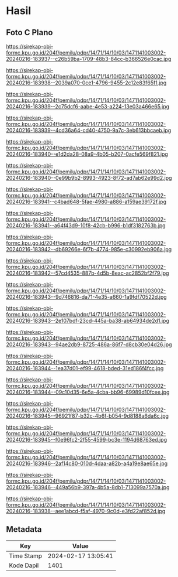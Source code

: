 # Hasil

## Foto C Plano

https://sirekap-obj-formc.kpu.go.id/204f/pemilu/pdpr/14/71/14/10/03/1471141003002-20240216-183937--c26b59ba-1709-48b3-84cc-b366526e0cac.jpg

https://sirekap-obj-formc.kpu.go.id/204f/pemilu/pdpr/14/71/14/10/03/1471141003002-20240216-183938--2039a070-0ce1-4796-9455-2c12e83f65f1.jpg

https://sirekap-obj-formc.kpu.go.id/204f/pemilu/pdpr/14/71/14/10/03/1471141003002-20240216-183939--2c75dcf6-aabe-4e53-a224-13e03a466e65.jpg

https://sirekap-obj-formc.kpu.go.id/204f/pemilu/pdpr/14/71/14/10/03/1471141003002-20240216-183939--4cd36a64-cd40-4750-9a7c-3eb613bbcaeb.jpg

https://sirekap-obj-formc.kpu.go.id/204f/pemilu/pdpr/14/71/14/10/03/1471141003002-20240216-183940--e1d2da28-08a9-4b05-b207-0acfe569f821.jpg

https://sirekap-obj-formc.kpu.go.id/204f/pemilu/pdpr/14/71/14/10/03/1471141003002-20240216-183940--0e99b9b2-8993-4923-8f72-ad7ab62e99d2.jpg

https://sirekap-obj-formc.kpu.go.id/204f/pemilu/pdpr/14/71/14/10/03/1471141003002-20240216-183941--c4bad648-5fae-4980-a886-a159ae39172f.jpg

https://sirekap-obj-formc.kpu.go.id/204f/pemilu/pdpr/14/71/14/10/03/1471141003002-20240216-183941--a64f43d9-10f8-42cb-b996-b1df3182763b.jpg

https://sirekap-obj-formc.kpu.go.id/204f/pemilu/pdpr/14/71/14/10/03/1471141003002-20240216-183942--db69266e-6f7b-4774-985e-c30992eb906a.jpg

https://sirekap-obj-formc.kpu.go.id/204f/pemilu/pdpr/14/71/14/10/03/1471141003002-20240216-183942--57cd4535-887b-4d5b-8eac-ac2852bf2f79.jpg

https://sirekap-obj-formc.kpu.go.id/204f/pemilu/pdpr/14/71/14/10/03/1471141003002-20240216-183943--9d746816-da71-4e35-a660-1a9fdf70522d.jpg

https://sirekap-obj-formc.kpu.go.id/204f/pemilu/pdpr/14/71/14/10/03/1471141003002-20240216-183943--2e107bdf-23cd-445a-ba38-ab64934de2d1.jpg

https://sirekap-obj-formc.kpu.go.id/204f/pemilu/pdpr/14/71/14/10/03/1471141003002-20240216-183943--94ae2db9-8725-486a-86f7-d8cb30e04d26.jpg

https://sirekap-obj-formc.kpu.go.id/204f/pemilu/pdpr/14/71/14/10/03/1471141003002-20240216-183944--1ea37d01-ef99-4618-bded-31ed186f4fcc.jpg

https://sirekap-obj-formc.kpu.go.id/204f/pemilu/pdpr/14/71/14/10/03/1471141003002-20240216-183944--09c10d35-6e5a-4cba-bb96-69989d10fcee.jpg

https://sirekap-obj-formc.kpu.go.id/204f/pemilu/pdpr/14/71/14/10/03/1471141003002-20240216-183945--96921f87-b32c-4b6f-b054-9d8188a6da6c.jpg

https://sirekap-obj-formc.kpu.go.id/204f/pemilu/pdpr/14/71/14/10/03/1471141003002-20240216-183945--f0e96fc2-2f55-4599-bc3e-1194d68763ed.jpg

https://sirekap-obj-formc.kpu.go.id/204f/pemilu/pdpr/14/71/14/10/03/1471141003002-20240216-183946--2af14c80-010d-4daa-a82b-a4a19e8ae65e.jpg

https://sirekap-obj-formc.kpu.go.id/204f/pemilu/pdpr/14/71/14/10/03/1471141003002-20240216-183946--449a56b9-397a-4b5a-8db1-713099a7570a.jpg

https://sirekap-obj-formc.kpu.go.id/204f/pemilu/pdpr/14/71/14/10/03/1471141003002-20240216-183938--aee1abcd-f5af-4970-9c0d-e3fd22af852d.jpg


## Metadata

| Key        | Value               |
| ---------- | ------------------- |
| Time Stamp | 2024-02-17 13:05:41 |
| Kode Dapil | 1401                |



